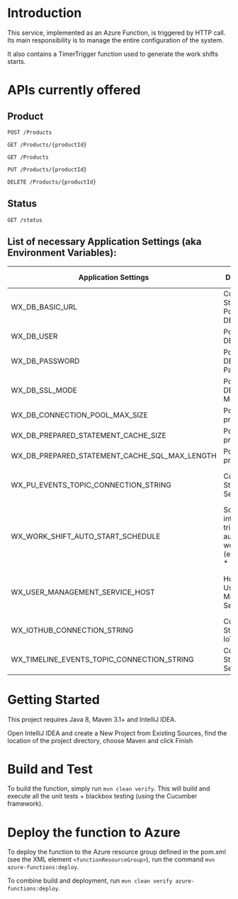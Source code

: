 # Introduction 
This service, implemented as an Azure Function, is triggered by HTTP call.
Its main responsibility is to manage the entire configuration of the system.

It also contains a TimerTrigger function used to generate the work shifts starts.
    
# APIs currently offered

## Product

`POST /Products`

`GET /Products/{productId}`

`GET /Products`

`PUT /Products/{productId}`

`DELETE /Products/{productId}`

## Status

`GET /status`

    
## List of necessary Application Settings (aka Environment Variables):

| Application Settings                          | Description                                                                    | Where to find it in Azure Portal?                                                                             |
|-----------------------------------------------|--------------------------------------------------------------------------------|---------------------------------------------------------------------------------------------------------------|
| WX_DB_BASIC_URL                               | Connection String to the PostgreSQL DB                                         | Application Settings                                                                                          |
| WX_DB_USER                                    | PostgreSQL DB User                                                             | Application Settings                                                                                          |
| WX_DB_PASSWORD                                | PostgreSQL DB Password                                                         | Application Settings                                                                                          |
| WX_DB_SSL_MODE                                | PostgreSQL DB SSL Mode                                                         | Application Settings                                                                                          |
| WX_DB_CONNECTION_POOL_MAX_SIZE                | PostgreSQL property                                                            |                                                                                                               |
| WX_DB_PREPARED_STATEMENT_CACHE_SIZE           | PostgreSQL property                                                            |                                                                                                               |
| WX_DB_PREPARED_STATEMENT_CACHE_SQL_MAX_LENGTH | PostgreSQL property                                                            |                                                                                                               |
| WX_PU_EVENTS_TOPIC_CONNECTION_STRING          | Connection String to the Service Bus                                           | Service Bus -> Shared access policies -> RootManageSharedAccessKey -> Primary Connection String               |
| WX_WORK_SHIFT_AUTO_START_SCHEDULE             | Schedule interval to trigger the auto-start of work shifts (ex: 0 */1 * * * *) | Application Settings                                                                                          |
| WX_USER_MANAGEMENT_SERVICE_HOST               | Host for the User Management Service                                           | go to the Resource Group, click on the service starting with TPUserManagementService, Copy the settings `URL` |
| WX_IOTHUB_CONNECTION_STRING                   | Connection String to the IoTHub                                                | IoTHub -> Shared access policies -> choose `iothubowner`                                                      |
| WX_TIMELINE_EVENTS_TOPIC_CONNECTION_STRING    | Connection String to the Service Bus                                           | Service Bus -> Topics -> <topic name> -> Shared access policies -> <key name> -> Primary Connection String    |

# Getting Started
This project requires Java 8, Maven 3.1+ and IntelliJ IDEA.

Open IntelliJ IDEA and create a New Project from Existing Sources, find the location of the project directory, choose Maven and click Finish

# Build and Test
To build the function, simply run `mvn clean verify`. This will build and execute all the unit tests + blackbox testing (using the Cucumber framework).

# Deploy the function to Azure
To deploy the function to the Azure resource group defined in the pom.xml (see the XML element `<functionResourceGroup>`),
run the command `mvn azure-functions:deploy`.

To combine build and deployment, run `mvn clean verify azure-functions:deploy`. 
